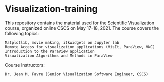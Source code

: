 # Visualization-training

This repository contains the material used for the Scientific Visualization course, organized online CSCS on May 17-18, 2021.
The course covers the following topics:

    Matplotlib, movie making, itkwidgets on Jupyter lab
    Remote Access for visualization applications (VisIt, ParaView, VNC)
    Introduction to the ParaView application
    Visualization Algorithms and Methods in ParaView

Course Instructors:

    Dr. Jean M. Favre (Senior Visualization Software Engineer, CSCS)
